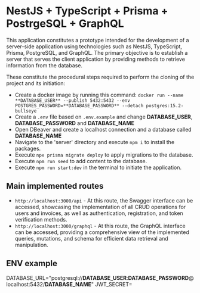 # NestJS + TypeScript + Prisma + PostrgeSQL + GraphQL

This application constitutes a prototype intended for the development of a server-side application using technologies such as NestJS, TypeScript, Prisma, PostgreSQL, and GraphQL. The primary objective is to establish a server that serves the client application by providing methods to retrieve information from the database.

These constitute the procedural steps required to perform the cloning of the project and its initiation:
- Create a docker image by running this command: ```docker run --name **DATABASE_USER** --publish 5432:5432 --env POSTGRES_PASSWORD=**DATABASE_PASSWORD** --detach postgres:15.2-bullseye```
- Create a ```.env``` file based on ```.env.example``` and change **DATABASE_USER**, **DATABASE_PASSWORD** and **DATABASE_NAME**
- Open DBeaver and create a localhost connection and a database called **DATABASE_NAME**
- Navigate to the 'server' directory and execute ```npm i``` to install the packages.
- Execute ```npx prisma migrate deploy``` to apply migrations to the database.
- Execute ```npm run seed``` to add content to the database.
- Execute ```npm run start:dev``` in the terminal to initiate the application.

## Main implemented routes
- ```http://localhost:3000/api``` - At this route, the Swagger interface can be accessed, showcasing the implementation of all CRUD operations for users and invoices, as well as authentication, registration, and token verification methods.
- ```http://localhost:3000/graphql``` - At this route, the GraphQL interface can be accessed, providing a comprehensive view of the implemented queries, mutations, and schema for efficient data retrieval and manipulation.

## ENV example

DATABASE_URL="postgresql://**DATABASE_USER**:**DATABASE_PASSWORD**@localhost:5432/**DATABASE_NAME**"
JWT_SECRET=
